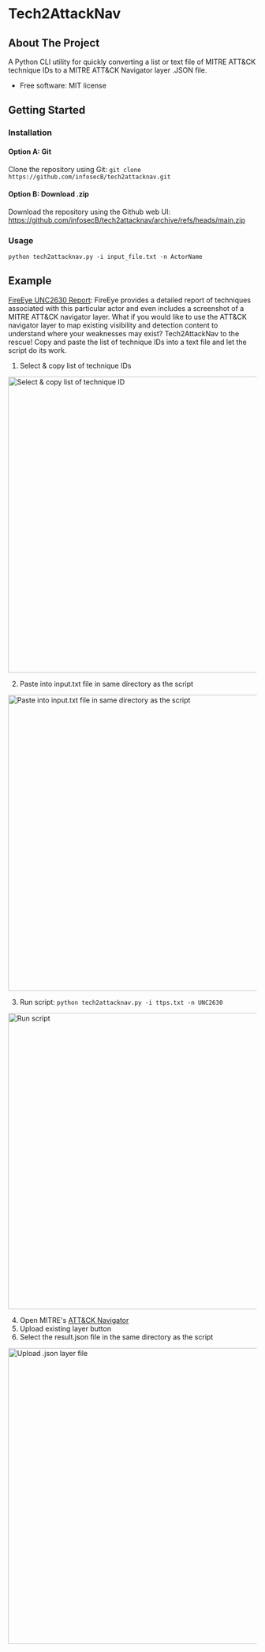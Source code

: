# Tech2AttackNav
## About The Project
A Python CLI utility for quickly converting a list or text file of MITRE ATT&CK technique IDs to a MITRE ATT&CK Navigator layer .JSON file.

- Free software: MIT license
## Getting Started
### Installation
#### Option A: Git
Clone the repository using Git:
```git clone https://github.com/infosecB/tech2attacknav.git```

#### Option B: Download .zip
Download the repository using the Github web UI:
https://github.com/infosecB/tech2attacknav/archive/refs/heads/main.zip

### Usage
```
python tech2attacknav.py -i input_file.txt -n ActorName
```
## Example

[FireEye UNC2630 Report](https://www.fireeye.com/blog/threat-research/2021/04/suspected-apt-actors-leverage-bypass-techniques-pulse-secure-zero-day.html): FireEye provides a detailed report of techniques associated with this particular actor and even includes a screenshot of a MITRE ATT&CK navigator layer. What if you would like to use the ATT&CK navigator layer to map existing visibility and detection content to understand where your weaknesses may exist? Tech2AttackNav to the rescue! Copy and paste the list of technique IDs into a text file and let the script do its work.

1. Select & copy list of technique IDs

<img src="assets/1.gif" alt="Select & copy list of technique ID" width="600"/>

2. Paste into input.txt file in same directory as the script

<img src="assets/2.gif" alt="Paste into input.txt file in same directory as the script" width="600"/>

3. Run script: ```python tech2attacknav.py -i ttps.txt -n UNC2630```

<img src="assets/3.gif" alt="Run script" width="600"/>

4. Open MITRE's [ATT&CK Navigator](https://mitre-attack.github.io/attack-navigator/)
5. Upload existing layer button
6. Select the result.json file in the same directory as the script

<img src="assets/4.gif" alt="Upload .json layer file" width="600"/>

